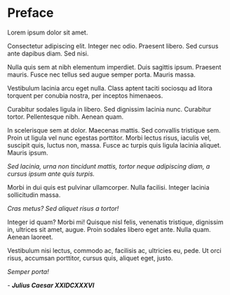 <!-- vim: set ft=markdown ts=2 sw=2 ai cc=80 et spell nolist wrap lbr :-->
<!-- SPDX-License-Identifier: LicenseRef-DPS8M-Doc OR LicenseRef-CF-GAL -->
<!-- SPDX-FileCopyrightText: 2021-2022 The DPS8M Development Team -->
<!-- scspell-id: 12f51e80-f779-11ec-b320-80ee73e9b8e7 -->

<!-- pagebreak -->

# Preface

<!-- br -->

Lorem ipsum dolor sit amet.

Consectetur adipiscing elit. Integer nec odio. Praesent libero. Sed cursus
ante dapibus diam. Sed nisi.

Nulla quis sem at nibh elementum imperdiet. Duis sagittis ipsum. Praesent
mauris. Fusce nec tellus sed augue semper porta. Mauris massa.

Vestibulum lacinia arcu eget nulla. Class aptent taciti sociosqu ad litora
torquent per conubia nostra, per inceptos himenaeos.

Curabitur sodales ligula in libero. Sed dignissim lacinia nunc. Curabitur
tortor. Pellentesque nibh. Aenean quam.

In scelerisque sem at dolor. Maecenas mattis. Sed convallis tristique
sem. Proin ut ligula vel nunc egestas porttitor. Morbi lectus risus, iaculis
vel, suscipit quis, luctus non, massa. Fusce ac turpis quis ligula lacinia
aliquet. Mauris ipsum.

*Sed lacinia, urna non tincidunt mattis, tortor neque adipiscing diam,
a cursus ipsum ante quis turpis.*

Morbi in dui quis est pulvinar ullamcorper. Nulla facilisi. Integer lacinia
sollicitudin massa.

*Cras metus? Sed aliquet risus a tortor!*

Integer id quam? Morbi mi! Quisque nisl felis, venenatis tristique,
dignissim in, ultrices sit amet, augue. Proin sodales libero eget ante. Nulla
quam. Aenean laoreet.

Vestibulum nisi lectus, commodo ac, facilisis ac, ultricies eu, pede. Ut
orci risus, accumsan porttitor, cursus quis, aliquet eget, justo.

*Semper porta!*

<!-- br -->

\- ***Julius Caesar XXIDCXXXVI***
